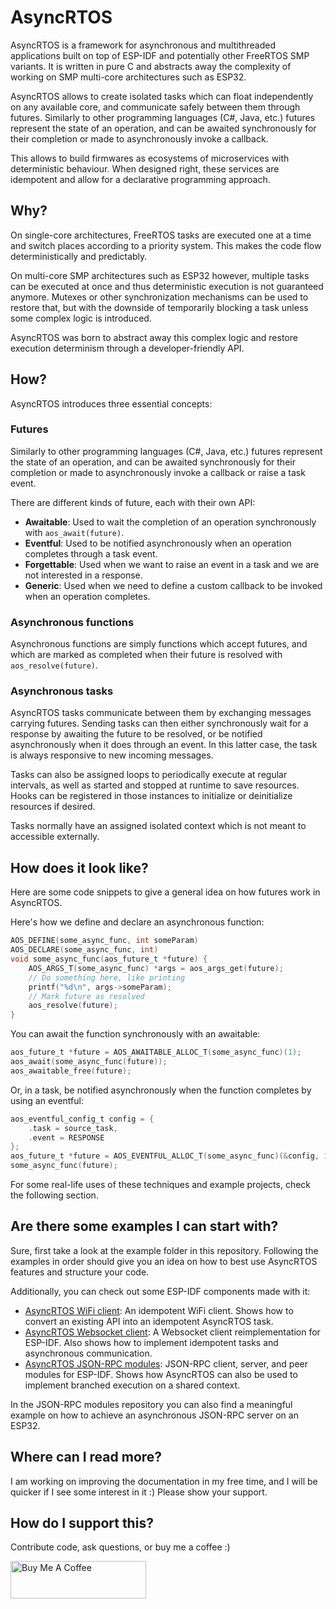 # AsyncRTOS

AsyncRTOS is a framework for asynchronous and multithreaded applications built on top of ESP-IDF and potentially other FreeRTOS SMP variants. It is written in pure C and abstracts away the complexity of working on SMP multi-core architectures such as ESP32.

AsyncRTOS allows to create isolated tasks which can float independently on any available core, and communicate safely between them through futures. Similarly to other programming languages (C#, Java, etc.) futures represent the state of an operation, and can be awaited synchronously for their completion or made to asynchronously invoke a callback.

This allows to build firmwares as ecosystems of microservices with deterministic behaviour. When designed right, these services are idempotent and allow for a declarative programming approach.

## Why?

On single-core architectures, FreeRTOS tasks are executed one at a time and switch places according to a priority system. This makes the code flow deterministically and predictably.

On multi-core SMP architectures such as ESP32 however, multiple tasks can be executed at once and thus deterministic execution is not guaranteed anymore. Mutexes or other synchronization mechanisms can be used to restore that, but with the downside of temporarily blocking a task unless some complex logic is introduced.

AsyncRTOS was born to abstract away this complex logic and restore execution determinism through a developer-friendly API.

## How?

AsyncRTOS introduces three essential concepts:

### Futures

Similarly to other programming languages (C#, Java, etc.) futures represent the state of an operation, and can be awaited synchronously for their completion or made to asynchronously invoke a callback or raise a task event.

There are different kinds of future, each with their own API:

- **Awaitable**: Used to wait the completion of an operation synchronously with `aos_await(future)`.
- **Eventful**: Used to be notified asynchronously when an operation completes through a task event.
- **Forgettable**: Used when we want to raise an event in a task and we are not interested in a response.
- **Generic**: Used when we need to define a custom callback to be invoked when an operation completes.

### Asynchronous functions

Asynchronous functions are simply functions which accept futures, and which are marked as completed when their future is resolved with `aos_resolve(future)`. 

### Asynchronous tasks

AsyncRTOS tasks communicate between them by exchanging messages carrying futures. Sending tasks can then either synchronously wait for a response by awaiting the future to be resolved, or be notified asynchronously when it does through an event. In this latter case, the task is always responsive to new incoming messages.

Tasks can also be assigned loops to periodically execute at regular intervals, as well as started and stopped at runtime to save resources. Hooks can be registered in those instances to initialize or deinitialize resources if desired.

Tasks normally have an assigned isolated context which is not meant to accessible externally.

## How does it look like?

Here are some code snippets to give a general idea on how futures work in AsyncRTOS.

Here's how we define and declare an asynchronous function:
```c
AOS_DEFINE(some_async_func, int someParam)
AOS_DECLARE(some_async_func, int)
void some_async_func(aos_future_t *future) {
	AOS_ARGS_T(some_async_func) *args = aos_args_get(future);
	// Do something here, like printing
	printf("%d\n", args->someParam);
	// Mark future as resolved
	aos_resolve(future);
}
```

You can await the function synchronously with an awaitable:
```c
aos_future_t *future = AOS_AWAITABLE_ALLOC_T(some_async_func)(1);
aos_await(some_async_func(future));
aos_awaitable_free(future);
```

Or, in a task, be notified asynchronously when the function completes by using an eventful:

```c
aos_eventful_config_t config = {
    .task = source_task,
    .event = RESPONSE
};
aos_future_t *future = AOS_EVENTFUL_ALLOC_T(some_async_func)(&config, 1);
some_async_func(future);
```

For some real-life uses of these techniques and example projects, check the following section.

## Are there some examples I can start with?

Sure, first take a look at the example folder in this repository. Following the examples in order should give you an idea on how to best use AsyncRTOS features and structure your code.

Additionally, you can check out some ESP-IDF components made with it:

- [AsyncRTOS WiFi client](https://github.com/maikeriva/asyncrtos-wifi-client): An idempotent WiFi client. Shows how to convert an existing API into an idempotent AsyncRTOS task.
- [AsyncRTOS Websocket client](https://github.com/maikeriva/asyncrtos-websocket-client): A Websocket client reimplementation for ESP-IDF. Also shows how to implement idempotent tasks and asynchronous communication. 
- [AsyncRTOS JSON-RPC modules](https://github.com/maikeriva/asyncrtos-json-rpc): JSON-RPC client, server, and peer modules for ESP-IDF. Shows how AsyncRTOS can also be used to implement branched execution on a shared context.

In the JSON-RPC modules repository you can also find a meaningful example on how to achieve an asynchronous JSON-RPC server on an ESP32.

## Where can I read more?

I am working on improving the documentation in my free time, and I will be quicker if I see some interest in it :) Please show your support.

## How do I support this?

Contribute code, ask questions, or buy me a coffee :) 

<a href="https://www.buymeacoffee.com/micriv" target="_blank"><img src="https://cdn.buymeacoffee.com/buttons/v2/default-yellow.png" alt="Buy Me A Coffee" style="height: 60px !important;width: 217px !important;" ></a>
